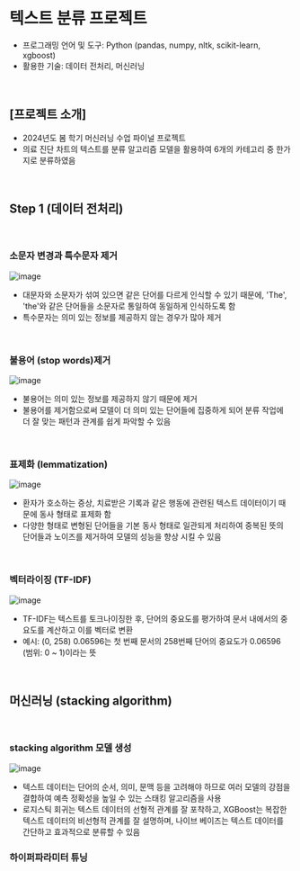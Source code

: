 # 텍스트 분류 프로젝트 
* 프로그래밍 언어 및 도구: Python (pandas, numpy, nltk, scikit-learn, xgboost)
* 활용한 기술: 데이터 전처리, 머신러닝

<br/>

## [프로젝트 소개]
* 2024년도 봄 학기 머신러닝 수업 파이널 프로젝트
* 의료 진단 차트의 텍스트를 분류 알고리즘 모델을 활용하여 6개의 카테고리 중 한가지로 분류하였음

<br/>

## Step 1 (데이터 전처리)

<br/>

### 소문자 변경과 특수문자 제거
![image](https://github.com/YounseoKim62/Data-Analysis-Projects-KR/assets/161654460/e2cde325-479a-4aa1-a969-a9c666cb9a21)

* 대문자와 소문자가 섞여 있으면 같은 단어를 다르게 인식할 수 있기 때문에, 'The', 'the'와 같은 단어들을 소문자로 통일하여 동일하게 인식하도록 함
* 특수문자는 의미 있는 정보를 제공하지 않는 경우가 많아 제거

<br/>

### 불용어 (stop words)제거
![image](https://github.com/YounseoKim62/Data-Analysis-Projects-KR/assets/161654460/ecb835d1-596a-4bca-afab-364a5c8d9d3a)

* 불용어는 의미 있는 정보를 제공하지 않기 때문에 제거
* 불용어를 제거함으로써 모델이 더 의미 있는 단어들에 집중하게 되어 분류 작업에 더 잘 맞는 패턴과 관계를 쉽게 파악할 수 있음

<br/>

### 표제화 (lemmatization)
![image](https://github.com/YounseoKim62/Data-Analysis-Projects-KR/assets/161654460/602f1bc9-3d0c-4390-b140-d97e8cb41e66)

* 환자가 호소하는 증상, 치료받은 기록과 같은 행동에 관련된 텍스트 데이터이기 때문에 동사 형태로 표제화 함
* 다양한 형태로 변형된 단어들을 기본 동사 형태로 일관되게 처리하여 중복된 뜻의 단어들과 노이즈를 제거하여 모델의 성능을 향상 시킬 수 있음

<br/>

### 벡터라이징 (TF-IDF)
![image](https://github.com/YounseoKim62/Data-Analysis-Projects-KR/assets/161654460/96e79673-224e-4747-8648-070e4973d3bd)

* TF-IDF는 텍스트를 토크나이징한 후, 단어의 중요도를 평가하여 문서 내에서의 중요도를 계산하고 이를 벡터로 변환
* 예시: (0, 258) 0.06596는 첫 번째 문서의 258번째 단어의 중요도가 0.06596 (범위: 0 ~ 1)이라는 뜻

<br/>

## 머신러닝 (stacking algorithm)

<br/>

### stacking algorithm 모델 생성
![image](https://github.com/YounseoKim62/Data-Analysis-Projects-KR/assets/161654460/28b3677b-641f-48f4-acc4-365b6b8d5a28)

* 텍스트 데이터는 단어의 순서, 의미, 문맥 등을 고려해야 하므로 여러 모델의 강점을 결합하여 예측 정확성을 높일 수 있는 스태킹 알고리즘을 사용
* 로지스틱 회귀는 텍스트 데이터의 선형적 관계를 잘 포착하고, XGBoost는 복잡한 텍스트 데이터의 비선형적 관계를 잘 설명하며, 나이브 베이즈는 텍스트 데이터를 간단하고 효과적으로 분류할 수 있음

### 하이퍼파라미터 튜닝





